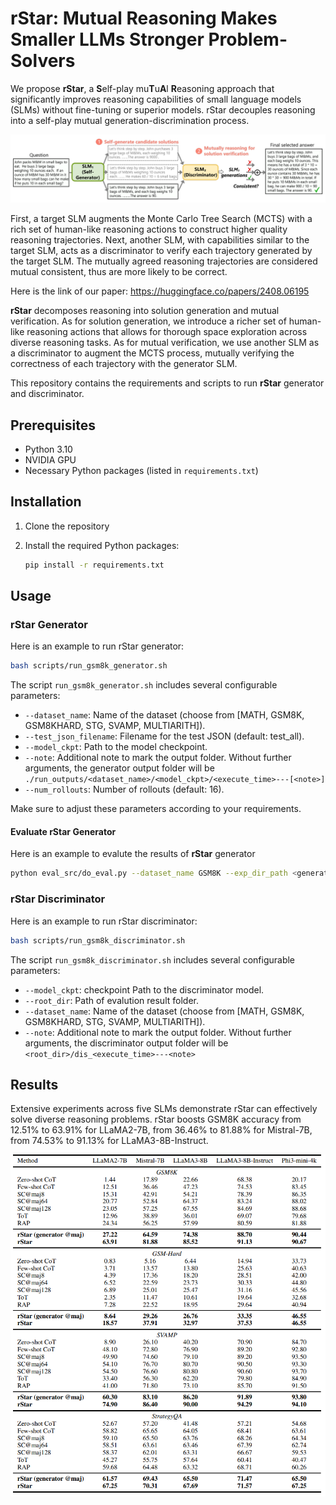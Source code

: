 # rStar: Mutual Reasoning Makes Smaller LLMs Stronger Problem-Solvers

We propose **rStar**, a **S**elf-play mu**T**u**A**l **R**easoning approach that significantly improves reasoning capabilities of small language models (SLMs) without fine-tuning or superior models. rStar decouples reasoning into a self-play mutual generation-discrimination process.

<p align="center">
  <img src="assets/teaser.png">
</p>

First, a target SLM augments the Monte Carlo Tree Search (MCTS) with a rich set of human-like reasoning actions to construct higher quality reasoning trajectories. Next, another SLM, with capabilities similar to the target SLM, acts as a discriminator to verify each trajectory generated by the target SLM. The mutually agreed reasoning trajectories are considered mutual consistent, thus are more likely to be correct.

Here is the link of our paper: https://huggingface.co/papers/2408.06195

**rStar** decomposes reasoning into solution generation and mutual verification. As for solution generation, we introduce a richer set of human-like reasoning actions that allows for thorough space exploration across diverse reasoning tasks. As for mutual verification, we use another SLM as a discriminator to augment the MCTS process, mutually verifying the correctness of each trajectory with the generator SLM.

This repository contains the requirements and scripts to run **rStar** generator and discriminator.

## Prerequisites

- Python 3.10
- NVIDIA GPU
- Necessary Python packages (listed in `requirements.txt`)

## Installation

1. Clone the repository

2. Install the required Python packages:
    ```sh
    pip install -r requirements.txt
    ```

## Usage

### rStar Generator

Here is an example to run rStar generator:

```bash
bash scripts/run_gsm8k_generator.sh
```

The script `run_gsm8k_generator.sh` includes several configurable parameters:
- `--dataset_name`: Name of the dataset (choose from [MATH, GSM8K, GSM8KHARD, STG, SVAMP, MULTIARITH]).
- `--test_json_filename`: Filename for the test JSON (default: test_all).
- `--model_ckpt`: Path to the model checkpoint.
- `--note`: Additional note to mark the output folder. Without further arguments, the generator output folder will be `./run_outputs/<dataset_name>/<model_ckpt>/<execute_time>---[<note>]`
- `--num_rollouts`: Number of rollouts (default: 16).

Make sure to adjust these parameters according to your requirements.

#### Evaluate rStar Generator

Here is an example to evalute the results of **rStar** generator
```bash
python eval_src/do_eval.py --dataset_name GSM8K --exp_dir_path <generator_output_folder>
```

### rStar Discriminator

Here is an example to run rStar discriminator:

```bash
bash scripts/run_gsm8k_discriminator.sh
```

The script `run_gsm8k_discriminator.sh` includes several configurable parameters:

- `--model_ckpt`: checkpoint Path to the discriminator model.
- `--root_dir`: Path of evalution result folder.
- `--dataset_name`: Name of the dataset (choose from [MATH, GSM8K, GSM8KHARD, STG, SVAMP, MULTIARITH]).
- `--note`: Additional note to mark the output folder. Without further arguments, the discriminator output folder will be `<root_dir>/dis_<execute_time>---<note>`

## Results

Extensive experiments across five SLMs demonstrate rStar can effectively solve diverse reasoning problems. rStar boosts GSM8K accuracy from 12.51% to 63.91% for LLaMA2-7B, from 36.46% to 81.88% for Mistral-7B, from 74.53% to 91.13% for LLaMA3-8B-Instruct.

<p align="center">
  <img src="assets/result.png" width="600px">
</p>